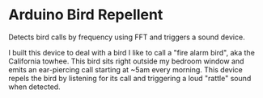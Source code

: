 # Arduino Bird Repellent

Detects bird calls by frequency using FFT and triggers a sound device.

I built this device to deal with a bird I like to call a "fire alarm bird", aka the California towhee. 
This bird sits right outside my bedroom window and emits an ear-piercing call starting at ~5am every morning.
This device repels the bird by listening for its call and triggering a loud "rattle" sound when detected. 



